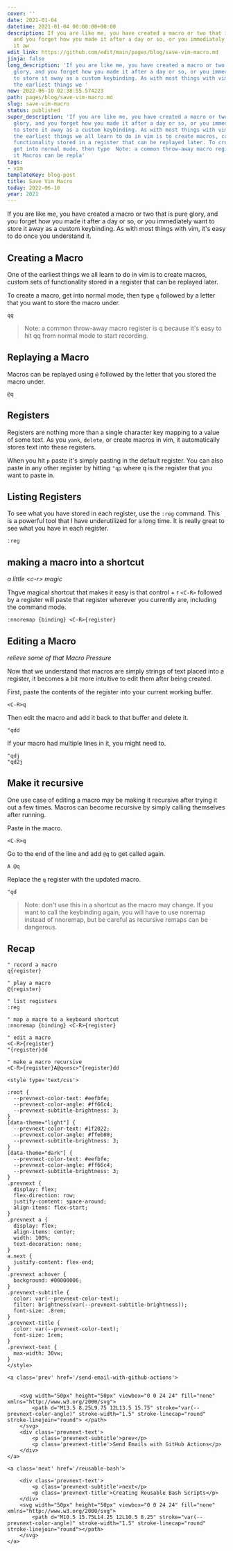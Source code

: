 ```yaml
---
cover: ''
date: 2021-01-04
datetime: 2021-01-04 00:00:00+00:00
description: If you are like me, you have created a macro or two that is pure glory,
  and you forget how you made it after a day or so, or you immediately want to store
  it aw
edit_link: https://github.com/edit/main/pages/blog/save-vim-macro.md
jinja: false
long_description: 'If you are like me, you have created a macro or two that is pure
  glory, and you forget how you made it after a day or so, or you immediately want
  to store it away as a custom keybinding. As with most things with vim, it One of
  the earliest things we '
now: 2022-06-10 02:38:55.574223
path: pages/blog/save-vim-macro.md
slug: save-vim-macro
status: published
super_description: 'If you are like me, you have created a macro or two that is pure
  glory, and you forget how you made it after a day or so, or you immediately want
  to store it away as a custom keybinding. As with most things with vim, it One of
  the earliest things we all learn to do in vim is to create macros, custom sets of
  functionality stored in a register that can be replayed later. To create a macro,
  get into normal mode, then type  Note: a common throw-away macro register is q because
  it Macros can be repla'
tags:
- vim
templateKey: blog-post
title: Save Vim Macro
today: 2022-06-10
year: 2021
---
```


If you are like me, you have created a macro or two that is pure glory, and you forget how you made it after a day or so, or you immediately want to store it away as a custom keybinding. As with most things with vim, it's easy to do once you understand it.

## Creating a Macro

One of the earliest things we all learn to do in vim is to create macros, custom sets of functionality stored in a register that can be replayed later.

To create a macro, get into normal mode, then type `q` followed by a letter that you want to store the macro under.

``` vim
qq
```

> Note: a common throw-away macro register is q because it's easy to hit qq from normal mode to start recording.

## Replaying a Macro

Macros can be replayed using `@` followed by the letter that you stored the macro under.

``` vim
@q
```

## Registers

Registers are nothing more than a single character key mapping to a value of some text. As you `yank`, `delete`, or create macros in vim, it automatically stores text into these registers.

When you hit `p` paste it's simply pasting in the default register. You can also paste in any other register by hitting `"qp` where q is the register that you want to paste in.

## Listing Registers

To see what you have stored in each register, use the `:reg` command. This is a powerful tool that I have underutilized for a long time. It is really great to see what you have in each register.

``` vim
:reg
```

## making a macro into a shortcut

_a little \<c-r\> magic_

Thgve magical shortcut that makes it easy is that control + r `<C-R>` followed by a register will paste that register wherever you currently are, including the command mode.

``` vim
:nnoremap {binding} <C-R>{register}
```

## Editing a Macro

_relieve some of that Macro Pressure_

Now that we understand that macros are simply strings of text placed into a register, it becomes a bit more intuitive to edit them after being created.

First, paste the contents of the register into your current working buffer.

``` vim
<C-R>q
```

Then edit the macro and add it back to that buffer and delete it.

``` vim
"qdd
```

If your macro had multiple lines in it, you might need to.

``` vim
"qdj
"qd2j
```

## Make it recursive

One use case of editing a macro may be making it recursive after trying it out a few times. Macros can become recursive by simply calling themselves after running.

Paste in the macro.

``` vim
<C-R>q
```

Go to the end of the line and add `@q` to get called again.

``` vim
A @q
```

Replace the `q` register with the updated macro.

``` vim
"qd
```

> Note: don't use this in a shortcut as the macro may change. If you want to call the keybinding again, you will have to use noremap instead of nnoremap, but be careful as recursive remaps can be dangerous.

## Recap

``` vim
" record a macro
q{register}

" play a macro
@{register}

" list registers
:reg

" map a macro to a keyboard shortcut
:nnoremap {binding} <C-R>{register}

" edit a macro
<C-R>{register}
"{register}dd

" make a macro recursive
<C-R>{register}A@q<esc>"{register}dd
```
<div class='prevnext'>

    <style type='text/css'>

    :root {
      --prevnext-color-text: #eefbfe;
      --prevnext-color-angle: #ff66c4;
      --prevnext-subtitle-brightness: 3;
    }
    [data-theme="light"] {
      --prevnext-color-text: #1f2022;
      --prevnext-color-angle: #ffeb00;
      --prevnext-subtitle-brightness: 3;
    }
    [data-theme="dark"] {
      --prevnext-color-text: #eefbfe;
      --prevnext-color-angle: #ff66c4;
      --prevnext-subtitle-brightness: 3;
    }
    .prevnext {
      display: flex;
      flex-direction: row;
      justify-content: space-around;
      align-items: flex-start;
    }
    .prevnext a {
      display: flex;
      align-items: center;
      width: 100%;
      text-decoration: none;
    }
    a.next {
      justify-content: flex-end;
    }
    .prevnext a:hover {
      background: #00000006;
    }
    .prevnext-subtitle {
      color: var(--prevnext-color-text);
      filter: brightness(var(--prevnext-subtitle-brightness));
      font-size: .8rem;
    }
    .prevnext-title {
      color: var(--prevnext-color-text);
      font-size: 1rem;
    }
    .prevnext-text {
      max-width: 30vw;
    }
    </style>
    
    <a class='prev' href='/send-email-with-github-actions'>
    

        <svg width="50px" height="50px" viewbox="0 0 24 24" fill="none" xmlns="http://www.w3.org/2000/svg">
            <path d="M13.5 8.25L9.75 12L13.5 15.75" stroke="var(--prevnext-color-angle)" stroke-width="1.5" stroke-linecap="round" stroke-linejoin="round"> </path>
        </svg>
        <div class='prevnext-text'>
            <p class='prevnext-subtitle'>prev</p>
            <p class='prevnext-title'>Send Emails with GitHub Actions</p>
        </div>
    </a>
    
    <a class='next' href='/reusable-bash'>
    
        <div class='prevnext-text'>
            <p class='prevnext-subtitle'>next</p>
            <p class='prevnext-title'>Creating Reusable Bash Scripts</p>
        </div>
        <svg width="50px" height="50px" viewbox="0 0 24 24" fill="none" xmlns="http://www.w3.org/2000/svg">
            <path d="M10.5 15.75L14.25 12L10.5 8.25" stroke="var(--prevnext-color-angle)" stroke-width="1.5" stroke-linecap="round" stroke-linejoin="round"></path>
        </svg>
    </a>
  </div>